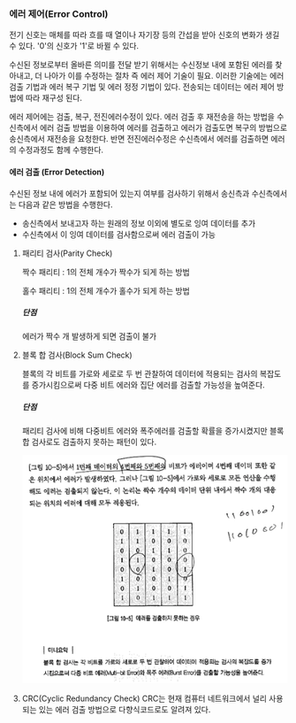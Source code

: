 ### 에러 제어(Error Control)

전기 신호는 매체를 따라 흐를 때 열이나 자기장 등의 간섭을 받아 신호의 변화가 생길 수 있다. '0'의 신호가 '1'로 바뀔 수 있다.

수신된 정보로부터 올바른 의미를 전달 받기 위해서는 수신정보 내에 포함된 에러를 찾아내고, 더 나아가 이를 수정하는 절차 즉 에러 제어 기술이 필요. 이러한 기술에는 에러 검출 기법과 에러 복구 기법 및 에러 정정 기법이 있다. 전송되는 데이터는 에러 제어 방법에 따라 재구성 된다. 

에러 제어에는 검출, 복구, 전진에러수정이 있다. 에러 검출 후 재전송을 하는 방법을 수신측에서 에러 검출 방법을 이용하여 에러를 검출하고 에러가 검출도면 복구의 방법으로 송신측에서 재전송을 요청한다. 반면 전진에러수정은 수신측에서 에러를 검출하면 에러의 수정과정도 함께 수행한다. 

#### 에러 검출 (Error Detection)

수신된 정보 내에 에러가 포함되어 있는지 여부를 검사하기 위해서 송신측과 수신측에서는 다음과 같은 방법을 수행한다.

- 송신측에서 보내고자 하는 원래의 정보 이외에 별도로 잉여 데이터를 추가
- 수신측에서 이 잉여 데이터를 검사함으로써 에러 검출이 가능

1. 패리티 검사(Parity Check)

	짝수 패리티 : 1의 전체 개수가 짝수가 되게 하는 방법

	홀수 패리티 : 1의 전체 개수가 홀수가 되게 하는 방법

	##### 단점

	에러가 짝수 개 발생하게 되면 검출이 불가

2. 블록 합 검사(Block Sum Check)

	블록의 각 비트를 가로와 세로로 두 번 관찰하여 데이터에 적용되는 검사의 복잡도를 증가시킴으로써 다중 비트 에러와 집단 에러를 검출할 가능성을 높여준다.

	##### 단점

	패리티 검사에 비해 다중비트 에러와 폭주에러를 검출할 확률을 증가시켰지만 블록 합 검사로도 검출하지 못하는 패턴이 있다. 

	![image-20211210235355760](../images/image-20211210235355760.png)

3. CRC(Cyclic Redundancy Check)
	CRC는 현재 컴퓨터 네트워크에서 널리 사용되는 있는 에러 검출 방법으로 다향식코드로도 알려져 있다. 